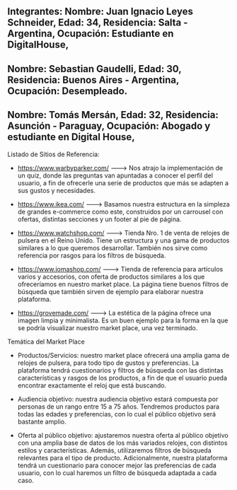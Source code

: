 Integrantes:
Nombre: Juan Ignacio Leyes Schneider, 
Edad: 34, 
Residencia: Salta - Argentina, 
Ocupación: Estudiante en DigitalHouse,
---
Nombre: Sebastian Gaudelli, 
Edad: 30, 
Residencia: Buenos Aires - Argentina, 
Ocupación: Desempleado.
---
Nombre: Tomás Mersán,
Edad: 32,
Residencia: Asunción - Paraguay,
Ocupación: Abogado y estudiante en Digital House,
---

Listado de Sitios de Referencia:

+ https://www.warbyparker.com/ ---> Nos atrajo la implementación de un quiz, donde las preguntas van apuntadas a conocer el perfil del usuario, a fin de ofrecerle una serie de productos que más se adapten a sus gustos y necesidades.

+ https://www.ikea.com/ ---> Basamos nuestra estructura en la simpleza de grandes e-commerce como este, construidos por un carrousel con ofertas, distintas secciones y un footer al pie de página.

+ https://www.watchshop.com/ ---> Tienda Nro. 1 de venta de relojes de pulsera en el Reino Unido. Tiene un estructura y una gama de productos similares a lo que queremos desarrollar. También nos sirve como referencia por rasgos para los filtros de búsqueda.

+ https://www.jomashop.com/ ---> Tienda de referencia para artículos varios y accesorios, con oferta de productos similares a los que ofreceríamos en nuestro market place. La página tiene buenos filtros de búsqueda que también sirven de ejemplo para elaborar nuestra plataforma.

+ https://grovemade.com/ ---> La estética de la página ofrece una imagen limpia y minimalista. Es un buen ejemplo para la forma en la que se podría visualizar nuestro market place, una vez terminado.

Temática del Market Place

+ Productos/Servicios: nuestro market place ofrecerá una amplia gama de relojes de pulsera, para todo tipo de gustos y preferencias. La plataforma tendrá cuestionarios y filtros de búsqueda con las distintas características y rasgos de los productos, a fin de que el usuario pueda encontrar exactamente el reloj que está buscando.

+ Audiencia objetivo: nuestra audiencia objetivo estará compuesta por personas de un rango entre 15 a 75 años. Tendremos productos para todas las edades y preferencias, con lo cual el público objetivo será bastante amplio.

+ Oferta al público objetivo: ajustaremos nuestra oferta al público objetivo con una amplia base de datos de los más variados relojes, con distintos estilos y características. Además, utilizaremos filtros de búsqueda relevantes para el tipo de producto. Adicionalmente, nuestra plataforma tendrá un cuestionario para conocer mejor las preferencias de cada usuario, con lo cual haremos un filtro de búsqueda adaptada a cada caso.